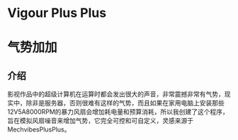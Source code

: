 # Vigour Plus Plus

# 气势加加

## 介绍

影视作品中的超级计算机在运算时都会发出很大的声音，非常震撼非常有气势，现实中，除非是服务器，否则很难有这样的气势，而且如果在家用电脑上安装那些12V5A8000RPM的暴力风扇会增加耗电量和预算消耗，所以我创建了这个程序，旨在模拟风扇噪音来增加气势，它完全可控和可自定义，灵感来源于MechvibesPlusPlus。
